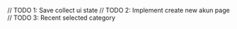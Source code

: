 // TODO 1: Save collect ui state
// TODO 2: Implement create new akun page
// TODO 3: Recent selected category
